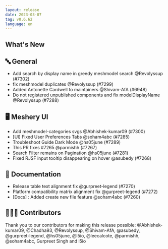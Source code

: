 ```yaml
---
layout: release
date: 2023-03-07
tag: v0.6.62
language: en
---
```


## What's New
## 🔤 General
- Add search by display name in greedy meshmodel search @Revolyssup (#7302)
- fix meshmodel duplicates  @Revolyssup (#7299)
- Added Antonette Cardwell to maintainers @Shivam-AfA (#6948)
- Do not registered unpublished components and fix modelDisplayName @Revolyssup (#7288)

## 🖥 Meshery UI

- Add meshmodel-categories svgs @Abhishek-kumar09 (#7300)
- [UI] Fixed User Preferences Tabs @soham4abc (#7285)
- Troubleshoot Guide Dark Mode @hs05june (#7289)
- This PR fixes #7265  @parmishh (#7267)
- Search Filter remains on Pagination @hs05june (#7281)
- Fixed RJSF input tooltip disappearing on hover @asubedy (#7268)

## 📖 Documentation

- Release table text alignment fix @gurpreet-legend (#7270)
- Platform compatibility matrix alignment fix @gurpreet-legend (#7272)
- [Docs] : Added create new file feature @soham4abc (#7260)

## 👨🏽‍💻 Contributors

Thank you to our contributors for making this release possible:
@Abhishek-kumar09, @Chadha93, @Revolyssup, @Shivam-AfA, @asubedy, @gurpreet-legend, @hs05june, @l5io, @leecalcote, @parmishh, @soham4abc, Gurpreet Singh and l5io
